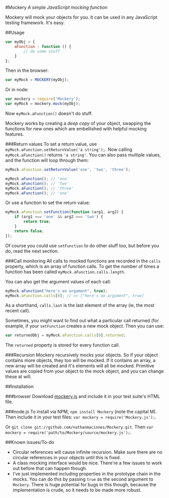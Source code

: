 #Mockery
_A simple JavaScript mocking function_

Mockery will mock your objects for you. It can be used in any JavaScript
testing framework. It's easy.

##Usage

````javascript
var myObj = {
    aFunction : function () {
        // do some stuff
    }
};
````

Then in the browser:

````javascript
var myMock = MOCKERY(myObj);
````

Or in node:

````javascript
var mockery = require('Mockery');
var myMock = mockery.mock(myObj);
````

Now `myMock.aFunction()` doesn't do stuff.

Mockery works by creating a _deep copy_ of your object, swapping the
functions for new ones which are embellished with helpful mocking features.

###Return values
To set a return value, use `myMock.aFunction.setReturnValue('a string');`. Now
calling `myMock.aFunction()` returns `'a string'`. You can also pass multiple
values, and the function will loop through them:

````javascript
myMock.aFunction.setReturnValue('one', 'two', 'three');

myMock.aFunction(); // 'one'
myMock.aFunction(); // 'two'
myMock.aFunction(); // 'three'
myMock.aFunction(); // 'one'
````

Or use a function to set the return value:

````javascript
myMock.aFunction.setFunction(function (arg1, arg2) {
    if (arg1 === 'one' && arg2 === 'two') {
        return true;
    }
    return false;
});
````

Of course you could use `setFunction` to do other stuff too, but before you do,
read the next section.

###Call monitoring
All calls to mocked functions are recorded in the `calls` property, which is an
array of function calls. To get the number of times a function has been called
`myMock.aFunction.calls.length`.

You can also get the argument values of each call:

````javascript
myMock.aFunction("here's an argument", true);
myMock.aFunction.calls[0]; // => ["here's an argument", true]
````

As a shorthand, `calls.last` is the last element of the array (ie, the most
recent call).

Sometimes, you might want to find out what a particular call returned (for
example, if your `setFunction` creates a new mock object. Then you can use:

````javascript
var returnedObj = myMock.aFunction.calls[0].returned;
````

The `returned` property is stored for every function call.

###Recursion
Mockery recursively mocks your objects. So if your object contains more
objects, they too will be mocked. If it contains an array, a new array will
be created and it's elements will all be mocked. Primitive values are copied
from your object to the mock object, and you can change these at will.

##Installation

###browser
Download
[mockery.js](http://github.com/nathanmacinnes/Mockery/blob/master/source/mockery.js)
and include it in your test suite's HTML file.

###node.js
To install via NPM, `npm install Mockery` (note the capital M). Then include it in your test files:
`var mockery = require('Mockery.js');`.

Or `git clone git://github.com/nathanmacinnes/Mockery.git`. Then
`var mockery = require('path/to/Mockery/source/mockery.js');`.

##Known issues/To-do

* Circular references will cause infinite recursion. Make sure there are no
circular references in your objects until this is fixed.
* A class mocking interface would be nice. There're a few issues to work out
before that can happen though.
* I've just implemented including properties in the prototype chain in the
mocks. You can do this by passing `true` as the second argument to `Mockery`.
There is huge potential for bugs in this though, because the implementation is
crude, so it needs to be made more robust.
